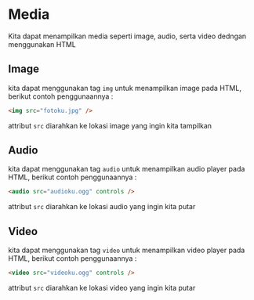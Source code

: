 # Media

Kita dapat menampilkan media seperti image, audio, serta video dedngan menggunakan HTML

## Image

kita dapat menggunakan tag `img` untuk menampilkan image pada HTML, berikut contoh penggunaannya :

```html
<img src="fotoku.jpg" />
```

attribut `src` diarahkan ke lokasi image yang ingin kita tampilkan

## Audio

kita dapat menggunakan tag `audio` untuk menampilkan audio player pada HTML, berikut contoh penggunaannya :

```html
<audio src="audioku.ogg" controls />
```

attribut `src` diarahkan ke lokasi audio yang ingin kita putar

## Video

kita dapat menggunakan tag `video` untuk menampilkan video player pada HTML, berikut contoh penggunaannya :

```html
<video src="videoku.ogg" controls />
```

attribut `src` diarahkan ke lokasi video yang ingin kita putar
